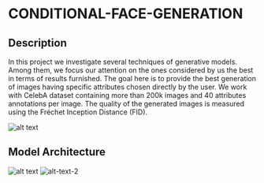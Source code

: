 # CONDITIONAL-FACE-GENERATION

## Description
In this project we investigate several techniques of generative models. Among them, we focus our attention on the ones considered by us the best in terms of results furnished. The goal here is to provide the best generation of images having specific attributes chosen directly by the user. 
We work with CelebA dataset containing more than 200k images and 40 attributes annotations per image. The quality of the generated images is measured using the Fréchet Inception Distance (FID).

![alt text](https://user-images.githubusercontent.com/57104110/136570871-795253b7-f514-45d8-a471-0568c9cc618b.png)

## Model Architecture
![alt text](https://user-images.githubusercontent.com/57104110/136572495-3c7b572a-9f6b-4018-9533-84acee5af049.png) ![alt-text-2](https://user-images.githubusercontent.com/57104110/136572794-cbeed6a1-044a-4b60-b99d-04b7c922c6a0.png)




